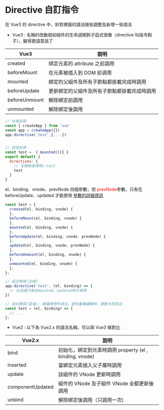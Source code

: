 # Directive 自訂指令

在 Vue3 的 directive 中，針對裡面的語法做些調整及新增一些語法

- Vue3 : 名稱的改動就如組件的生命週期鉤子函式很像（directive 叫指令鉤子），變得更語意話了

| Vue3          | 說明                                         |
| ------------- | -------------------------------------------- |
| created       | 绑定元素的 attribute 之前調用                |
| beforeMount   | 在元素被插入到 DOM 前调用                    |
| mounted       | 綁定的父組件及所有子節點都掛載完成時調用     |
| beforeUpdate  | 更新綁定的父組件及所有子節點都掛載完成時調用 |
| beforeUnmount | 解除綁定前調用                               |
| unmounted     | 解除綁定後調用                               |

<!--sec data-title="Vue3 範例 : 註冊方式可以用全域註冊 or 區域註冊 ，這邊的註冊方式與 Vue2 步驟相同，差別在於全域註冊的語法稍微改變" data-id="section1" data-show=true ces-->

```js
// 全域註冊
const { createApp } from 'vue'
const app = createApp({})
app.directive('test',{....})


// 區域註冊
const test =  { mounted(){} }
export default {
  directives: {
    // 在模板使用時v-test
    test
  }
}
```

<!--endsec-->

<!--sec data-title="指令鉤子參數 :" data-id="section2" data-show=true ces-->

el、binding、vnode、prevNode 四個參數，但 <span style="color:red;">prevNode</span>參數，只有在 beforeUpdate、updated 才能使用 [參數的詳細資訊](https://staging-cn.vuejs.org/guide/reusability/custom-directives.html#directive-hooks)
```js
const test = {
  created(el, binding, vnode) {
  },
  beforeMount(el, binding, vnode) {
  },
  mounted(el, binding, vnode) {
  },
  beforeUpdate(el, binding, vnode, prevNode) {
  },
  updated(el, binding, vnode, prevNode) {
  },
  beforeUnmount(el, binding, vnode) {
  },
  unmounted(el, binding, vnode) {
  },
};
```

<!--endsec-->


<!--sec data-title="directive 函式簡寫 : 大部分在開發時都很長關注於 mounted 和 updated 的行為才做觸發" data-id="section3" data-show=true ces-->

```js
// 函式簡寫(全域)
app.directive('test', (el, binding) => {
  // 在這邊只會在mounted、updated時才掉用
})

// 函式簡寫(區域): 建議用物件寫法，避免重構邏輯時，需要大改寫法
const test = (el, binding) => {
  // ...
};
```

<!--endsec-->


- Vue2 : 以下為 Vue2.x 的語法名稱，可以與 Vue3 做對比

| Vue2.x           | 說明                                                    |
| ---------------- | ------------------------------------------------------- |
| bind             | 初始化，綁定到元素時調用 property (el , binding, vnode) |
| inserted         | 當綁定元素插入父子層時調用                              |
| update           | 該組件的 VNode 更新時調用                               |
| componentUpdated | 組件的 VNode 及子組件 VNode 全都更新後調用              |
| unbind           | 解除綁定後調用（只調用一次)                             |
